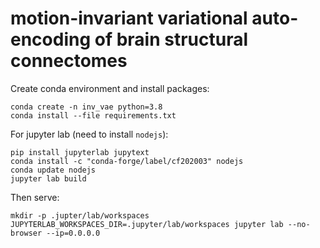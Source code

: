# motion-invariant variational auto-encoding of brain structural connectomes

Create conda environment and install packages:
```
conda create -n inv_vae python=3.8
conda install --file requirements.txt
```

For jupyter lab (need to install `nodejs`):
```
pip install jupyterlab jupytext
conda install -c "conda-forge/label/cf202003" nodejs
conda update nodejs
jupyter lab build
```

Then serve:
```
mkdir -p .jupter/lab/workspaces
JUPYTERLAB_WORKSPACES_DIR=.jupyter/lab/workspaces jupyter lab --no-browser --ip=0.0.0.0
```
